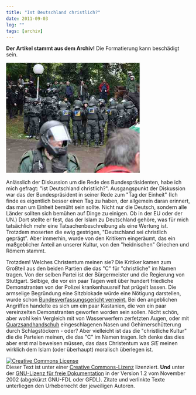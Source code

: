 ```yaml
---
title: "Ist Deutschland christlich?"
date: 2011-09-03
log: ""
tags: [archiv]
---
```

**Der Artikel stammt aus dem Archiv!** Die Formatierung kann beschädigt sein.

![MittlererSchlossgartenPolizisten_2010-09-30.jpg](MittlererSchlossgartenPolizisten_2010-09-30.jpg)

Anl&auml;sslich der Diskussion um die Rede des Bundespr&auml;sidenten, habe ich mich gefragt: &quot;ist Deutschland christlich?&quot;. Ausgangspunkt der Diskussion war das der Bundespr&auml;sident in seiner Rede zum &quot;Tag der Einheit&quot; (Ich finde es eigentlich besser einen Tag zu haben, der allgemein daran erinnert, das man um Einheit bem&uuml;ht sein sollte. Nicht nur die Deutsch, sondern alle L&auml;nder sollten sich bem&uuml;hen auf Dinge zu einigen. Ob in der EU oder der UN.) Dort stellte er fest, das der Islam zu Deutschland geh&ouml;re, was f&uuml;r mich tats&auml;chlich mehr eine Tatsachenbeschreibung als eine Wertung ist. Trotzdem moserten die ewig gestrigen, &quot;Deutschland sei christlich gepr&auml;gt&quot;. Aber immerhin, wurde von den Kritikern einger&auml;umt, das ein ma&szlig;geblicher Anteil an unserer Kultur, von den &quot;heidnischen&quot; Griechen und R&ouml;mern stammt.
<!--break-->
Trotzdem! Welches Christentum meinen sie? Die Kritiker kamen zum Gro&szlig;teil aus den beiden Partien die das &quot;C&quot; f&uuml;r &quot;christliche&quot; im Namen tragen. Von der selben Partei ist der B&uuml;rgermeister und die Regierung von Stuttgart. Selbige, die vor ein paar Tagen weit &uuml;ber hundert friedliche Demonstranten von der Polizei krankenhausreif hat pr&uuml;gelt lassen. Die armselige Begr&uuml;ndung eine Sitzblokade w&uuml;rde eine N&ouml;tigung darstellen, wurde schon <a href="http://de.wikipedia.org/wiki/Sitzblockade#Juristische_Bewertung">Bundesverfassungsgericht verneint.</a> Bei den angeblichen Angriffen handelte es sich um ein paar Kastanien, die von ein paar vereinzelten Demonstranten geworfen worden sein sollen. Nicht sch&ouml;n, aber wohl kein Vergleich mit von Wasserwerfern zerfetzten Augen, oder mit <a href="http://de.wikipedia.org/wiki/Quarzsandhandschuh">Quarzsandhandschuh</a> eingeschlagenen Nasen und Gehirnersch&uuml;tterung durch Schlagst&ouml;ckern - oder?
Aber vielleicht ist das die &quot;christliche Kultur&quot; die die Parteien meinen, die das &quot;C&quot; im Namen tragen. Ich denke das dies aber erst mal beweisen m&uuml;ssen, das dass Christentum was <i>SIE</i> meinen wirklich dem Islam (oder &uuml;berhaupt) moralisch &uuml;berlegen ist.

<a rel="license" href="http://creativecommons.org/licenses/by-sa/3.0/de/"><img alt="Creative Commons License" style="border-width: 0pt;" src="http://i.creativecommons.org/l/by-sa/3.0/de/88x31.png" /></a><br />
Dieser <span xmlns:dc="http://purl.org/dc/elements/1.1/" href="http://purl.org/dc/dcmitype/Text" rel="dc:type">Text</span> ist unter einer <a rel="license" href="http://creativecommons.org/licenses/by-sa/3.0/de/">Creative Commons-Lizenz</a> lizenziert. **Und** unter der <a href="http://de.wikipedia.org/wiki/GFDL">GNU-Lizenz f&uuml;r freie Dokumentation</a> in der Version 1.2 vom November 2002 (abgek&uuml;rzt GNU-FDL oder GFDL). Zitate und verlinkte Texte unterliegen den Urheberrecht der jeweiligen Autoren.
